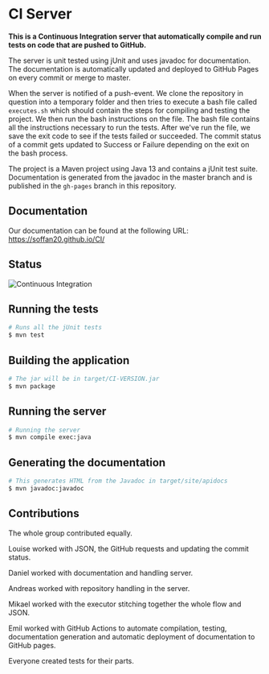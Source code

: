 # CI Server

**This is a Continuous Integration server that automatically compile and run tests on code that are pushed to GitHub.**

The server is unit tested using jUnit and uses javadoc for documentation. The documentation is automatically 
updated and deployed to GitHub Pages on every commit or merge to master.

When the server is notified of a push-event. We clone the repository in question into 
a temporary folder and then tries to execute a bash file called `executes.sh` which should contain the steps for compiling and testing
the project.
We then run the bash instructions on the file. The bash file contains all the instructions
necessary to run the tests. After we've run the file, we save the exit code to see if the tests failed or succeeded.
The commit status of a commit gets updated to Success or Failure depending on the exit on the bash process. 

The project is a Maven project using Java 13 and contains a jUnit test suite.
Documentation is generated from the javadoc in the master branch and is
published in the `gh-pages` branch in this repository. 

## Documentation
Our documentation can be found at the following URL:
https://soffan20.github.io/CI/

## Status
![Continuous Integration](https://github.com/soffan20/CI/workflows/Continuous%20Integration/badge.svg)

## Running the tests

```bash
# Runs all the jUnit tests
$ mvn test
```

## Building the application

```bash
# The jar will be in target/CI-VERSION.jar
$ mvn package
```

## Running the server
```bash
# Running the server
$ mvn compile exec:java
```
## Generating the documentation

```bash
# This generates HTML from the Javadoc in target/site/apidocs
$ mvn javadoc:javadoc
```

## Contributions
The whole group contributed equally.

Louise worked with JSON, the GitHub requests and updating the commit status.

Daniel worked with documentation and handling server.

Andreas worked with repository handling in the server.

Mikael worked with the executor stitching together the whole flow and JSON.

Emil worked with GitHub Actions to automate compilation, testing, documentation generation
and automatic deployment of documentation to GitHub pages.

Everyone created tests for their parts.
